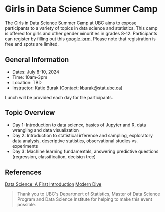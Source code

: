 # Girls in Data Science Summer Camp

The Girls in Data Science Summer Camp at UBC aims to expose participants to a variety of topics in data science and
statistics. This camp is offered for girls and other gender minorities in grades 8-12. Participants can register by filling out this [google form](https://docs.google.com/forms/d/e/1FAIpQLSdePIjnQ_tzrCJH0_8JfGAUvUqOjp7wwYhAVWuzNJ9piOevAw/viewform). Please note that registration is free and spots are limited.

## General Information

- Dates: July 8-10, 2024
- Time: 10am-3pm 
- Location: TBD
- Instructor: Katie Burak (Contact: kburak@stat.ubc.ca)

Lunch will be provided each day for the participants.

## Topic Overview

- Day 1: Introduction to data science, basics of Jupyter and R, data wrangling and data visualization
- Day 2: Introduction to statistical inference and sampling, exploratory data analysis, descriptive statistics, observational studies vs. experiments
- Day 3: Machine learning fundamentals, answering predictive questions (regression, classification, decision tree)

## References 

[Data Science: A First Introduction](https://datasciencebook.ca/)
[Modern Dive](https://moderndive.com/index.html)

> Thank you to UBC's Department of Statistics, Master of Data Science Program and Data Science Institute for helping to make this event possible.
